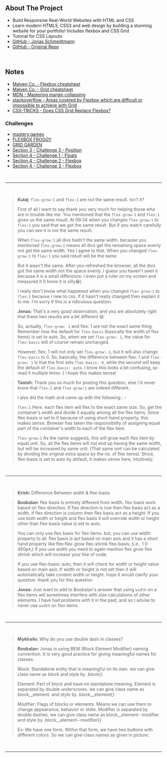 ## About The Project

- Build Responsive Real-World Websites with HTML and CSS
- Learn modern HTML5, CSS3 and web design by building a stunning website for your portfolio! Includes flexbox and CSS Grid
- Tutorial for CSS Layouts
- [GitHub - Jonas Schmedtmann](https://github.com/jonasschmedtmann)
- [GitHub - Original Repo](https://github.com/jonasschmedtmann/html-css-course)

&nbsp;

## Notes

- [Malven Co. - Flexbox cheatsheet](https://flexbox.malven.co/)
- [Malven Co. - Grid cheatsheet](https://grid.malven.co/)
- [MDN - Mastering margin collapsing](https://developer.mozilla.org/en-US/docs/Web/CSS/CSS_Box_Model/Mastering_margin_collapsing)
- [stackoverflow - Areas covered by Flexbox which are difficult or impossible to achieve with Grid](https://stackoverflow.com/questions/55064488/areas-covered-by-flexbox-which-are-difficult-or-impossible-to-achieve-with-grid)
- [CSS-TRICKS - Does CSS Grid Replace Flexbox?](https://css-tricks.com/css-grid-replace-flexbox/)

### Challenges

- [mastery.games](https://mastery.games/)
- [FLEXBOX FROGGY](https://flexboxfroggy.com/)
- [GRID GARDEN](https://cssgridgarden.com/)
- [Section 3 - Challenge 3 - Position](https://codepen.io/jonasschmedtmann/pen/dyNwwGP/7a64f0845fd4f6439b63203371edbcb1)
- [Section 4 - Challenge 1 - Floats](https://codepen.io/jonasschmedtmann/pen/eYgbXrV/1a12771af64312342aa5a5f45bd2347c)
- [Section 4 - Challenge 2 - Flexbox](https://codepen.io/jonasschmedtmann/pen/MWJZZQL/c8e97f50f726b8e57ff58068647cde00)
- [Section 4 - Challenge 3 - Flexbox](https://codepen.io/jonasschmedtmann/pen/wvgREqP/ddc3ec3843c753ee03e9525df6c4a1f1)

&nbsp;

---

&nbsp;

> <b>Kulaj: </b><code>flex-grow:1</code> and <code>flex:1</code> are not the same result. Isn't it?
>
> First of all I want to say thank you very much for helping those who are in trouble like me. You mentioned that the <code>flex-grow:1</code> and <code>flex:1</code> gives us the same result. At 09:34 when you changes <code>flex-grow:1</code> to <code>flex:1</code> you said that we got the same result. But if you watch carefully you can see it is not the same result.
>
> When <code>flex-grow:1</code> all divs hadn't the same width, because you mentioned <code>flex-grow:1</code> means all divs get the remaining space evenly not get the same width. Yes I agree to that. When you changed <code>flex-grow:1</code> to <code>flex:1</code> you said result will be the same.
>
> But it wasn't the same. After you refreshed the browser, all the divs got the same width not the space evenly. I guess you haven't seen it because it is a small difference. I even put a ruler on my screen and measured it (I know it is silly😁).
>
> I really don't know what happened when you changed <code>flex-grow:1</code> to <code>flex:1</code> because I new to css. If it hasn't really changed then explain it to me. I'm sorry if this is a ridiculous question.

> <b>Jonas: </b>That's a very good observation, and you are absolutely right that these two results are a bit different 😃
>
> So, actually, <code>flex-grow: 1</code> and flex: 1 are not the exact same thing. Remember how the default for <code>flex-basis</code> (basically the width of flex items) is set to auto. So, when we set <code>flex-grow: 1</code>, the value for <code>flex-basis</code> will of course remain unchanged.
>
> However, flex: 1 will not only set <code>flex-grow: 1</code>, but it will also change <code>flex-basis</code> to 0. So, basically, the difference between flex: 1 and <code>flex-grow: 1</code> is that the first sets <code>flex-basis: 0</code>, while the second will keep the default of <code>flex-basis: auto</code>. I know this looks a bit confusing, so read it multiple times :) I hope this makes sense!

> <b>Tanish: </b>Thank you so much for posting this question, else i'd never know that <code>flex:1</code> and <code>flex-grow:1</code> are indeed different.
>
> I also did the math and came up with the following : -
>
> <code>flex:1</code> Here, each flex item will flex to the exact same size. So, get the container's width and divide it equally among all the flex items. Since flex-basis is set to 0 because of using short-hand property, this makes sense. Browser has taken the responsibility of assigning equal part of the container's width to each of the flex item.
>
> <code>flex-grow:1</code> As the name suggests, this will grow each flex item by equal unit. So, all the flex items will not end up having the same width, but will be increased by same unit. (That same unit can be calculated by dividing the original extra space by the no. of flex items). Since, flex-basis is set to auto by default, it makes sense here, intuitively.

&nbsp;

---

&nbsp;

> <b>Krish: </b>Difference Between width & flex-basis

> <b>Boobalan: </b>flex basis is entirely different from width. flex basis work based on flex-direction. If flex direction is row then flex basis act as a width, if flex direction is column then flex basis act as a height. If you use both width or height and flex basis it will override width or height other than flex-basis value is set to auto.
>
> You can only use flex basis for flex items. but, you can use width property to all. flex basis is act based on main axis and it has a short hand property like flex:flex-grow flex-shrink flex-basis; (i.e., 1 0 450px;) If you use width you need to again mention flex grow flex shrink which will increase your line of code.
>
> If you use flex-basis: auto; then it will check for width or height value based on main axis. If width or height is not set then it will automatically take content width or height. hope it would clarify your question. thank you for this question

> <b>Jonas: </b>Just want to add to Boobalan's answer that using <code>width</code> on a flex items will sometimes interfere with size calculations of other elements. I have had problems with it in the past, and so I advise to never use <code>width</code> on flex items.

&nbsp;

---

&nbsp;

> <b>Mykhailo: </b>Why do you use double dash in classes?

> <b>Boobalan: </b>Jonas is using BEM (Block Element Modifier) naming convention. It is very good practice for giving meaningful names for classes.
>
> Block: Standalone entity that is meaningful on its own. we can give class name as block and style by .block{}
>
> Element: Part of block and have no standalone meaning. Element is separated by double underscores. we can give class name as block\_\_element. and style by .block\_\_element{}
>
> Modifier: Flags of blocks or elements. Means we can use them to change appearance, behavior or state. Modifier is separated by double dashes. we can give class name as block\_\_element--modifier and style by .block\_\_element--modifier{}
>
> Ex: We have one form. Within that form, we have two buttons with different colors. So we can give class names as given in picture.

&nbsp;

---

&nbsp;
